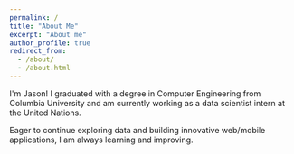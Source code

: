```yaml
---
permalink: /
title: "About Me"
excerpt: "About me"
author_profile: true
redirect_from: 
  - /about/
  - /about.html
---
```


<!-- <link rel="stylesheet" href="https://www.gstatic.com/dialogflow-console/fast/df-messenger/prod/v1/themes/df-messenger-default.css">
<script src="https://www.gstatic.com/dialogflow-console/fast/df-messenger/prod/v1/df-messenger.js"></script> -->
<!-- <df-messenger
  project-id="personalchatbot-425002"
  agent-id="4b402d74-2990-4bb7-becc-795e971f3316"
  language-code="en"
  max-query-length="-1">
  <df-messenger-chat-bubble
   chat-title="Jason's AI Assistant">
  </df-messenger-chat-bubble>
</df-messenger> -->
<!-- <style>
  df-messenger {
    z-index: 9999;
    position: fixed;
    --df-messenger-chat-bubble-icon-size: 48px;
    --df-messenger-chat-bubble-background: #1a1a1a;
    --df-messenger-chat-bubble-icon-color: #ffffff;
    --df-messenger-titlebar-background: #1e1e1e;
    --df-messenger-titlebar-font-color: #ffffff;
    --df-messenger-font-family: "Segoe UI", Arial, sans-serif;
    --df-messenger-chat-background: #2b2b2b;
    --df-messenger-message-user-background: #6c63ff;
    --df-messenger-message-bot-background: #3c3c3c;
    --df-messenger-message-bot-font-color: #ffffff;
    --df-messenger-input-background: #1e1e1e;
    --df-messenger-send-icon-color: #6c63ff;
    --df-messenger-send-icon-color-active: #ffffff;
    --df-messenger-chat-window-height: 50vh;
    --df-messenger-font-size: 16px;
    --df-messenger-line-height: 1.4;
    --df-messenger-button-border-radius: 24px;
    --df-messenger-input-border-radius: 24px;
    --df-messenger-font-weight-normal: 400;
    --df-messenger-font-weight-bold: 600;
    --df-messenger-button-hover-background: #4b4b4b;
    --df-messenger-button-text-color: #ffffff;
    --df-messenger-close-button-size: 32px;
    --df-messenger-close-button-color: #ffffff;
    bottom: 16px;
    right: 16px;
  }
</style> -->

<div class="about-page-aboutme">
  <p>I'm Jason! I graduated with a degree in Computer Engineering from Columbia University and am currently working as a data scientist intern at the United Nations.
  
  <p>Eager to continue exploring data and building innovative web/mobile applications, I am always learning and improving.</p>

<!-- </div> -->

